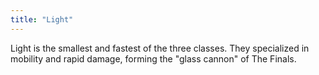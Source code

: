 ```yaml
---
title: "Light"
---
```


Light is the smallest and fastest of the three classes. They specialized
in mobility and rapid damage, forming the "glass cannon" of The Finals.
